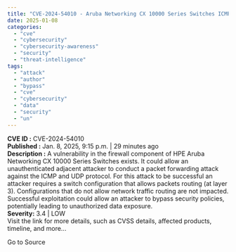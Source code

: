 ```yaml
---
title: "CVE-2024-54010 - Aruba Networking CX 10000 Series Switches ICMP and UDP Packet Forwarding Vulnerability"
date: 2025-01-08
categories: 
  - "cve"
  - "cybersecurity"
  - "cybersecurity-awareness"
  - "security"
  - "threat-intelligence"
tags: 
  - "attack"
  - "author"
  - "bypass"
  - "cve"
  - "cybersecurity"
  - "data"
  - "security"
  - "un"
---
```


**CVE ID :** CVE-2024-54010  
**Published :** Jan. 8, 2025, 9:15 p.m. | 29 minutes ago  
**Description :** A vulnerability in the firewall component of HPE Aruba Networking CX 10000 Series Switches exists. It could allow an unauthenticated adjacent attacker to conduct a packet forwarding attack against the ICMP and UDP protocol. For this attack to be successful an attacker requires a switch configuration that allows packets routing (at layer 3). Configurations that do not allow network traffic routing are not impacted. Successful exploitation could allow an attacker to bypass security policies, potentially leading to unauthorized data exposure.  
**Severity:** 3.4 | LOW  
Visit the link for more details, such as CVSS details, affected products, timeline, and more...

Go to Source

